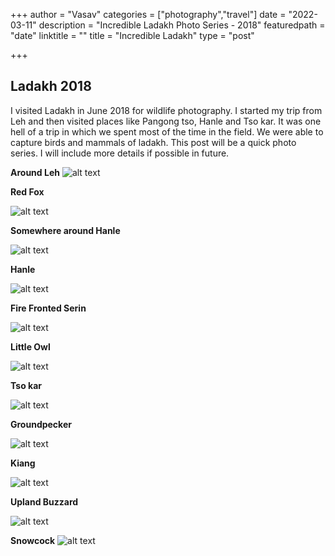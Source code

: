 +++
author = "Vasav"
categories = ["photography","travel"]
date = "2022-03-11"
description = "Incredible Ladakh Photo Series - 2018"
featuredpath = "date"
linktitle = ""
title = "Incredible Ladakh"
type = "post"

+++

## Ladakh 2018
I visited Ladakh in June 2018 for wildlife photography. I started my trip from Leh and then visited places like Pangong tso, Hanle and Tso kar. It was one hell of a trip in which we spent most of the time in the field. We were able to capture birds and mammals of ladakh. This post will be a quick photo series. I will include more details if possible in future.

**Around Leh**
![alt text](/img/ladakh/IMG_4686.jpg)

**Red Fox**

![alt text](/img/ladakh/IMG_5860.jpg)

**Somewhere around Hanle**

![alt text](/img/ladakh/IMG_6894.jpg)

**Hanle**

![alt text](/img/ladakh/IMG_6641.jpg)

**Fire Fronted Serin**

![alt text](/img/ladakh/IMG_6989.jpg)

**Little Owl**

![alt text](/img/ladakh/IMG_7293.jpg)

**Tso kar**

![alt text](/img/ladakh/IMG_7673.jpg)

**Groundpecker**

![alt text](/img/ladakh/IMG_7886.jpg)

**Kiang**

![alt text](/img/ladakh/IMG_7935.jpg)

**Upland Buzzard**

![alt text](/img/ladakh/IMG_7983.jpg)

**Snowcock**
![alt text](/img/ladakh/IMG_8110.jpg)